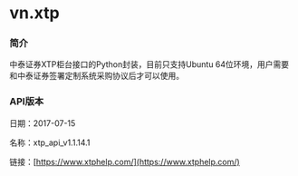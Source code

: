 # vn.xtp

### 简介

中泰证券XTP柜台接口的Python封装，目前只支持Ubuntu 64位环境，用户需要和中泰证券签署定制系统采购协议后才可以使用。

### API版本
日期：2017-07-15

名称：xtp_api_v1.1.14.1

链接：[https://www.xtphelp.com/](https://www.xtphelp.com/)
